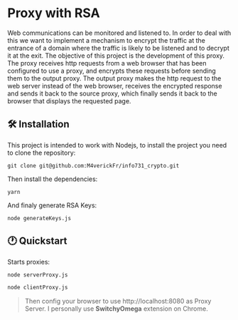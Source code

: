 # Proxy with RSA

Web communications can be monitored and listened to. In order to deal with this we want to implement a mechanism to encrypt the traffic at the entrance of a domain where the traffic is likely to be listened and to decrypt it at the exit. The objective of this project is the development of this proxy. The proxy receives http requests from a web browser that has been configured to use a proxy, and encrypts these requests before sending them to the output proxy. The output proxy makes the http request to the web server instead of the web browser, receives the encrypted response and sends it back to the source proxy, which finally sends it back to the browser that displays the requested page.

## 🛠 Installation

This project is intended to work with Nodejs, to install the project you need to clone the repository:

```
git clone git@github.com:M4verickFr/info731_crypto.git
```

Then install the dependencies:

```
yarn
```

And finaly generate RSA Keys:

```
node generateKeys.js
```


## 🕐 Quickstart

Starts proxies:

```bash
node serverProxy.js
```

```bash
node clientProxy.js
```

> Then config your browser to use http://localhost:8080 as Proxy Server. I personally use **SwitchyOmega** extension on Chrome.